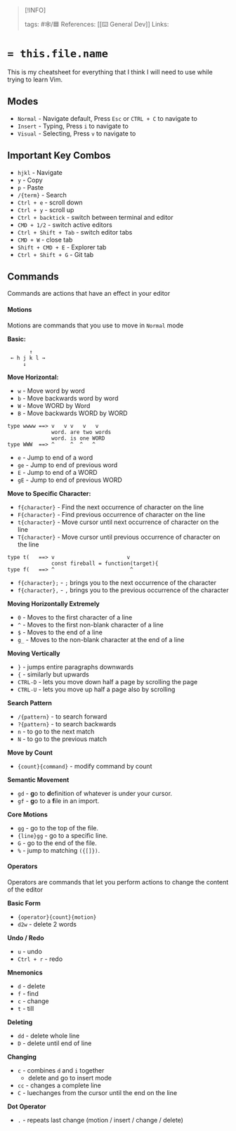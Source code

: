 
> [!INFO]
> 
> tags:  #🕸️/🟦 
> References:  [[⌨️ General Dev]]
> Links: 


# `= this.file.name`

This is my cheatsheet for everything that I think I will need to use while trying to learn Vim. 

## Modes
- `Normal` - Navigate default, Press `Esc` or `CTRL + C` to navigate to
- `Insert` - Typing, Press `i` to navigate to
- `Visual` - Selecting, Press `v` to navigate to

## Important Key Combos
- `hjkl` - Navigate
- `y` - Copy
- `p` - Paste
- `/{term}` - Search
- `Ctrl + e` - scroll down
- `Ctrl + y` - scroll up
- `Ctrl + backtick` - switch between terminal and editor
- `CMD + 1/2` - switch active editors
- `Ctrl + Shift + Tab` - switch editor tabs
- `CMD + W` - close tab
- `Shift + CMD + E` - Explorer tab
- `Ctrl + Shift + G` - Git tab

## Commands
Commands are actions that have an effect in your editor

#### Motions
Motions are commands that you use to move in `Normal` mode

**Basic:**
 ```
        ↑
  ← h j k l →
      ↓
 ```

**Move Horizontal:**
- `w` - Move word by word
- `b` - Move backwards word by word
- `W` - Move WORD by Word 
- `B` - Move backwards WORD by WORD 

```
type wwww ==> v   v v   v   v
              word. are two words
              word. is one WORD
type WWW  ==> ^     ^  ^   ^
```

- `e` - Jump to end of a word 
- `ge` - Jump to end of previous word
- `E` - Jump to end of a WORD 
- `gE` - Jump to end of previous WORD


**Move to Specific Character:**
- `f{character}` - Find the next occurrence of character on the line
- `F{character}` - Find previous occurrence of character on the line
- `t{character}` - Move cursor until next occurrence of character on the line
- `T{character}` - Move cursor until previous occurrence of character on the line

```
type t(   ==> v                       v
              const fireball = function(target){
type f(   ==> ^                        ^
```

- `f{character};` - `;` brings you to the next occurrence of the character
- `f{character},` - `,` brings you to the previous occurrence of the character

**Moving Horizontally Extremely**
- `0` - Moves to the first character of a line
- `^` - Moves to the first non-blank character of a line
- `$` - Moves to the end of a line
- `g_` - Moves to the non-blank character at the end of a line

**Moving Vertically**
- `}` - jumps entire paragraphs downwards
- `{` - similarly but upwards
- `CTRL-D` - lets you move down half a page by scrolling the page
- `CTRL-U` - lets you move up half a page also by scrolling

**Search Pattern**
- `/{pattern}` - to search forward
- `?{pattern}` - to search backwards
- `n` - to go to the next match
- `N` - to go to the previous match

**Move by Count**
- `{count}{command}` - modify command by count 

**Semantic Movement**
- `gd` - **g**o to **d**efinition of whatever is under your cursor.
- `gf` - **g**o to a **f**ile in an import.

**Core Motions**
- `gg` - go to the top of the file.
- `{line}gg` - go to a specific line.
- `G` - go to the end of the file.
- `%` - jump to matching `({[]})`.

#### Operators
Operators are commands that let you perform actions to change the content of the editor 

**Basic Form**
- `{operator}{count}{motion}`
- `d2w` - delete 2 words

**Undo / Redo**
- `u` - undo
- `Ctrl + r` - redo

**Mnemonics**
- `d` - delete 
- `f` - find
- `c` - change 
- `t` - till

**Deleting**
- `dd` - delete whole line
- `D` - delete until end of line

**Changing**
- `c` - combines `d` and `i` together
	- delete and go to insert mode
- `cc` - changes a complete line
- `C` - luechanges from the cursor until the end on the line

**Dot Operator**
- `.` - repeats last change (motion / insert / change / delete)